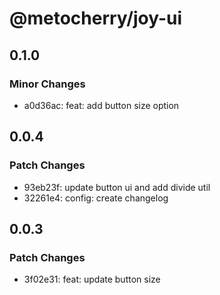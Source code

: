 # @metocherry/joy-ui

## 0.1.0

### Minor Changes

- a0d36ac: feat: add button size option

## 0.0.4

### Patch Changes

- 93eb23f: update button ui and add divide util
- 32261e4: config: create changelog

## 0.0.3

### Patch Changes

- 3f02e31: feat: update button size
